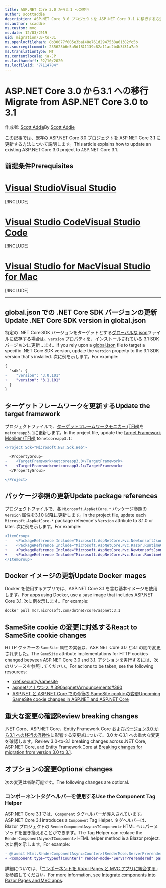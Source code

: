 ```yaml
---
title: ASP.NET Core 3.0 から3.1 への移行
author: scottaddie
description: ASP.NET Core 3.0 プロジェクトを ASP.NET Core 3.1 に移行する方法について説明します。
ms.author: scaddie
ms.custom: mvc
ms.date: 12/03/2019
uid: migration/30-to-31
ms.openlocfilehash: 8b30077f005e3ba148e761d2947538a61582fc5b
ms.sourcegitcommit: 235623b6e5a5d1841139c82a11ac2b4b3f31a7a9
ms.translationtype: MT
ms.contentlocale: ja-JP
ms.lasthandoff: 02/10/2020
ms.locfileid: "77114784"
---
```

# <a name="migrate-from-aspnet-core-30-to-31"></a><span data-ttu-id="b6346-103">ASP.NET Core 3.0 から3.1 への移行</span><span class="sxs-lookup"><span data-stu-id="b6346-103">Migrate from ASP.NET Core 3.0 to 3.1</span></span>

<span data-ttu-id="b6346-104">作成者: [Scott Addie](https://github.com/scottaddie)</span><span class="sxs-lookup"><span data-stu-id="b6346-104">By [Scott Addie](https://github.com/scottaddie)</span></span>

<span data-ttu-id="b6346-105">この記事では、既存の ASP.NET Core 3.0 プロジェクトを ASP.NET Core 3.1 に更新する方法について説明します。</span><span class="sxs-lookup"><span data-stu-id="b6346-105">This article explains how to update an existing ASP.NET Core 3.0 project to ASP.NET Core 3.1.</span></span>

## <a name="prerequisites"></a><span data-ttu-id="b6346-106">前提条件</span><span class="sxs-lookup"><span data-stu-id="b6346-106">Prerequisites</span></span>

# <a name="visual-studiotabvisual-studio"></a>[<span data-ttu-id="b6346-107">Visual Studio</span><span class="sxs-lookup"><span data-stu-id="b6346-107">Visual Studio</span></span>](#tab/visual-studio)

[!INCLUDE[](~/includes/net-core-prereqs-vs-3.1.md)]

# <a name="visual-studio-codetabvisual-studio-code"></a>[<span data-ttu-id="b6346-108">Visual Studio Code</span><span class="sxs-lookup"><span data-stu-id="b6346-108">Visual Studio Code</span></span>](#tab/visual-studio-code)

[!INCLUDE[](~/includes/net-core-prereqs-vsc-3.1.md)]

# <a name="visual-studio-for-mactabvisual-studio-mac"></a>[<span data-ttu-id="b6346-109">Visual Studio for Mac</span><span class="sxs-lookup"><span data-stu-id="b6346-109">Visual Studio for Mac</span></span>](#tab/visual-studio-mac)

[!INCLUDE[](~/includes/net-core-prereqs-mac-3.1.md)]

---

## <a name="update-net-core-sdk-version-in-globaljson"></a><span data-ttu-id="b6346-110">global.json での .NET Core SDK バージョンの更新</span><span class="sxs-lookup"><span data-stu-id="b6346-110">Update .NET Core SDK version in global.json</span></span>

<span data-ttu-id="b6346-111">特定の .NET Core SDK バージョンをターゲットとする[グローバルな json](/dotnet/core/tools/global-json)ファイルに依存する場合は、`version` プロパティを、インストールされている 3.1 SDK バージョンに更新します。</span><span class="sxs-lookup"><span data-stu-id="b6346-111">If you rely upon a [global.json](/dotnet/core/tools/global-json) file to target a specific .NET Core SDK version, update the `version` property to the 3.1 SDK version that's installed.</span></span> <span data-ttu-id="b6346-112">次に例を示します。</span><span class="sxs-lookup"><span data-stu-id="b6346-112">For example:</span></span>

```diff
{
  "sdk": {
-    "version": "3.0.101"
+    "version": "3.1.101"
  }
}
```

## <a name="update-the-target-framework"></a><span data-ttu-id="b6346-113">ターゲットフレームワークを更新する</span><span class="sxs-lookup"><span data-stu-id="b6346-113">Update the target framework</span></span>

<span data-ttu-id="b6346-114">プロジェクトファイルで、[ターゲットフレームワークモニカー (TFM)](/dotnet/standard/frameworks)を `netcoreapp3.1`に更新します。</span><span class="sxs-lookup"><span data-stu-id="b6346-114">In the project file, update the [Target Framework Moniker (TFM)](/dotnet/standard/frameworks) to `netcoreapp3.1`:</span></span>

```diff
<Project Sdk="Microsoft.NET.Sdk.Web">

  <PropertyGroup>
-    <TargetFramework>netcoreapp3.0</TargetFramework>
+    <TargetFramework>netcoreapp3.1</TargetFramework>
  </PropertyGroup>

</Project>
```

## <a name="update-package-references"></a><span data-ttu-id="b6346-115">パッケージ参照の更新</span><span class="sxs-lookup"><span data-stu-id="b6346-115">Update package references</span></span>

<span data-ttu-id="b6346-116">プロジェクトファイルで、各 `Microsoft.AspNetCore.*` パッケージ参照の `Version` 属性を3.1.0 以降に更新します。</span><span class="sxs-lookup"><span data-stu-id="b6346-116">In the project file, update each `Microsoft.AspNetCore.*` package reference's `Version` attribute to 3.1.0 or later.</span></span> <span data-ttu-id="b6346-117">次に例を示します。</span><span class="sxs-lookup"><span data-stu-id="b6346-117">For example:</span></span>

```diff
<ItemGroup>
-    <PackageReference Include="Microsoft.AspNetCore.Mvc.NewtonsoftJson" Version="3.0.0" />
-    <PackageReference Include="Microsoft.AspNetCore.Mvc.Razor.RuntimeCompilation" Version="3.0.0" Condition="'$(Configuration)' == 'Debug'" />
+    <PackageReference Include="Microsoft.AspNetCore.Mvc.NewtonsoftJson" Version="3.1.1" />
+    <PackageReference Include="Microsoft.AspNetCore.Mvc.Razor.RuntimeCompilation" Version="3.1.1" Condition="'$(Configuration)' == 'Debug'" />
</ItemGroup>
```

## <a name="update-docker-images"></a><span data-ttu-id="b6346-118">Docker イメージの更新</span><span class="sxs-lookup"><span data-stu-id="b6346-118">Update Docker images</span></span>

<span data-ttu-id="b6346-119">Docker を使用するアプリでは、ASP.NET Core 3.1 を含む基本イメージを使用します。</span><span class="sxs-lookup"><span data-stu-id="b6346-119">For apps using Docker, use a base image that includes ASP.NET Core 3.1.</span></span> <span data-ttu-id="b6346-120">次に例を示します。</span><span class="sxs-lookup"><span data-stu-id="b6346-120">For example:</span></span>

```console
docker pull mcr.microsoft.com/dotnet/core/aspnet:3.1
```

## <a name="react-to-samesite-cookie-changes"></a><span data-ttu-id="b6346-121">SameSite cookie の変更に対処する</span><span class="sxs-lookup"><span data-stu-id="b6346-121">React to SameSite cookie changes</span></span>

<span data-ttu-id="b6346-122">HTTP クッキーの `SameSite` 属性の実装は、ASP.NET Core 3.0 と3.1 の間で変更されました。</span><span class="sxs-lookup"><span data-stu-id="b6346-122">The `SameSite` attribute implementations for HTTP cookies changed between ASP.NET Core 3.0 and 3.1.</span></span> <span data-ttu-id="b6346-123">アクションを実行するには、次のリソースを参照してください。</span><span class="sxs-lookup"><span data-stu-id="b6346-123">For actions to be taken, see the following resources:</span></span>

* <xref:security/samesite>
* [<span data-ttu-id="b6346-124">aspnet/アナウンス # 390</span><span class="sxs-lookup"><span data-stu-id="b6346-124">aspnet/Announcements#390</span></span>](https://github.com/aspnet/Announcements/issues/390)
* [<span data-ttu-id="b6346-125">ASP.NET と ASP.NET Core での今後の SameSite cookie の変更</span><span class="sxs-lookup"><span data-stu-id="b6346-125">Upcoming SameSite cookie changes in ASP.NET and ASP.NET Core</span></span>](https://devblogs.microsoft.com/aspnet/upcoming-samesite-cookie-changes-in-asp-net-and-asp-net-core/)

## <a name="review-breaking-changes"></a><span data-ttu-id="b6346-126">重大な変更の確認</span><span class="sxs-lookup"><span data-stu-id="b6346-126">Review breaking changes</span></span>

<span data-ttu-id="b6346-127">.NET Core、ASP.NET Core、Entity Framework Core および[バージョン3.0 から3.1 への移行の互換性](/dotnet/core/compatibility/3.0-3.1)に影響する変更点について、3.0 から3.1 への重大な変更を確認します。</span><span class="sxs-lookup"><span data-stu-id="b6346-127">Review 3.0-to-3.1 breaking changes across .NET Core, ASP.NET Core, and Entity Framework Core at [Breaking changes for migration from version 3.0 to 3.1](/dotnet/core/compatibility/3.0-3.1).</span></span>

## <a name="optional-changes"></a><span data-ttu-id="b6346-128">オプションの変更</span><span class="sxs-lookup"><span data-stu-id="b6346-128">Optional changes</span></span>

<span data-ttu-id="b6346-129">次の変更は省略可能です。</span><span class="sxs-lookup"><span data-stu-id="b6346-129">The following changes are optional.</span></span>

### <a name="use-the-component-tag-helper"></a><span data-ttu-id="b6346-130">コンポーネントタグヘルパーを使用する</span><span class="sxs-lookup"><span data-stu-id="b6346-130">Use the Component Tag Helper</span></span>

<span data-ttu-id="b6346-131">ASP.NET Core 3.1 では、`Component` タグヘルパーが導入されています。</span><span class="sxs-lookup"><span data-stu-id="b6346-131">ASP.NET Core 3.1 introduces a `Component` Tag Helper.</span></span> <span data-ttu-id="b6346-132">タグヘルパーは、Blazor プロジェクトの `RenderComponentAsync<TComponent>` HTML ヘルパーメソッドを置き換えることができます。</span><span class="sxs-lookup"><span data-stu-id="b6346-132">The Tag Helper can replace the `RenderComponentAsync<TComponent>` HTML helper method in a Blazor project.</span></span> <span data-ttu-id="b6346-133">次に例を示します。</span><span class="sxs-lookup"><span data-stu-id="b6346-133">For example:</span></span>

```diff
- @(await Html.RenderComponentAsync<Counter>(RenderMode.ServerPrerendered, new { IncrementAmount = 10 }))
+ <component type="typeof(Counter)" render-mode="ServerPrerendered" param-IncrementAmount="10" />
```

<span data-ttu-id="b6346-134">詳細については、「[コンポーネントを Razor Pages と MVC アプリに統合する](/aspnet/core/blazor/components?view=aspnetcore-3.1#integrate-components-into-razor-pages-and-mvc-apps)」を参照してください。</span><span class="sxs-lookup"><span data-stu-id="b6346-134">For more information, see [Integrate components into Razor Pages and MVC apps](/aspnet/core/blazor/components?view=aspnetcore-3.1#integrate-components-into-razor-pages-and-mvc-apps).</span></span>
